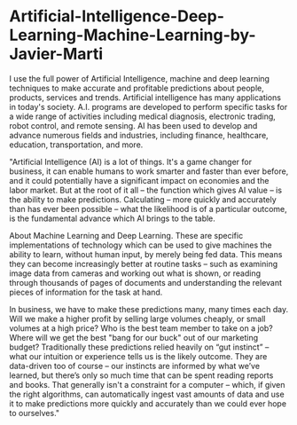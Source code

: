 # Artificial-Intelligence-Deep-Learning-Machine-Learning-by-Javier-Marti
I use the full power of Artificial Intelligence, machine and deep learning techniques to make accurate and profitable predictions about people, products, services and trends.
Artificial intelligence has many applications in today's society. A.I. programs are developed to perform specific tasks for a wide range of activities including medical diagnosis, electronic trading, robot control, and remote sensing. AI has been used to develop and advance numerous fields and industries, including finance, healthcare, education, transportation, and more.

"Artificial Intelligence (AI) is a lot of things. It's a game changer for business, it can enable humans to work smarter and faster than ever before, and it could potentially have a significant impact on economies and the labor market.
But at the root of it all – the function which gives AI value – is the ability to make predictions. Calculating – more quickly and accurately than has ever been possible – what the likelihood is of a particular outcome, is the fundamental advance which AI brings to the table.

About Machine Learning and Deep Learning. 
These are specific implementations of technology which can be used to give machines the ability to learn, without human input, by merely being fed data.
This means they can become increasingly better at routine tasks – such as examining image data from cameras and working out what is shown, or reading through thousands of pages of documents and understanding the relevant pieces of information for the task at hand.

In business, we have to make these predictions many, many times each day. Will we make a higher profit by selling large volumes cheaply, or small volumes at a high price? Who is the best team member to take on a job? Where will we get the best "bang for our buck" out of our marketing budget?
Traditionally these predictions relied heavily on “gut instinct” – what our intuition or experience tells us is the likely outcome. They are data-driven too of course – our instincts are informed by what we’ve learned, but there’s only so much time that can be spent reading reports and books.
That generally isn't a constraint for a computer – which, if given the right algorithms, can automatically ingest vast amounts of data and use it to make predictions more quickly and accurately than we could ever hope to ourselves."
